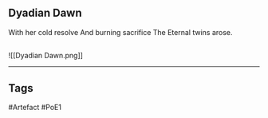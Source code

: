 ## Dyadian Dawn
With her cold resolve
And burning sacrifice
The Eternal twins arose.
##
![[Dyadian Dawn.png]]

---
## Tags
#Artefact
#PoE1